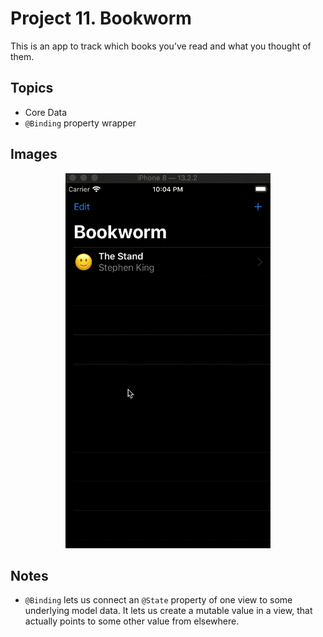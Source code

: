 
# Project 11. Bookworm

This is an app to track which books you’ve read and what you thought of them.

## Topics

- Core Data
- `@Binding` property wrapper

## Images

<p align="center"><img src="img/run-example.gif" height="600px"></p>

## Notes 

- `@Binding` lets us connect an `@State` property of one view to some underlying model data. It lets us create a mutable value in a view, that actually points to some other value from elsewhere.